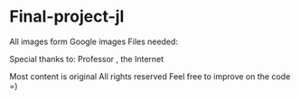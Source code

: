 # Final-project-jl
All images form Google images
Files needed:


Special thanks to: Professor , the Internet

Most content is original
All rights reserved
Feel free to improve on the code =)
